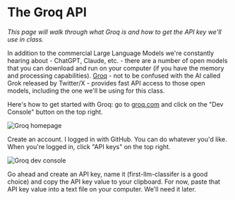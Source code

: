 # The Groq API

_This page will walk through what Groq is and how to get the API key we'll use in class._

In addition to the commercial Large Language Models we're constantly hearing about - ChatGPT, Claude, etc. - there are a number of open models that you can download and run on your computer (if you have the memory and processing capabilities). [Groq](https://groq.com/) - not to be confused with the AI called Grok released by Twitter/X - provides fast API access to those open models, including the one we'll be using for this class.

Here's how to get started with Groq: go to [groq.com](https://groq.com/) and click on the "Dev Console" button on the top right.

![Groq homepage](/_static/groq-homepage.png)

Create an account. I logged in with GitHub. You can do whatever you'd like. When you're logged in, click "API keys" on the top right.

![Groq dev console](/_static/groq-devconsole.png)

Go ahead and create an API key, name it (first-llm-classifer is a good choice) and copy the API key value to your clipboard. For now, paste that API key value into a text file on your computer. We'll need it later.